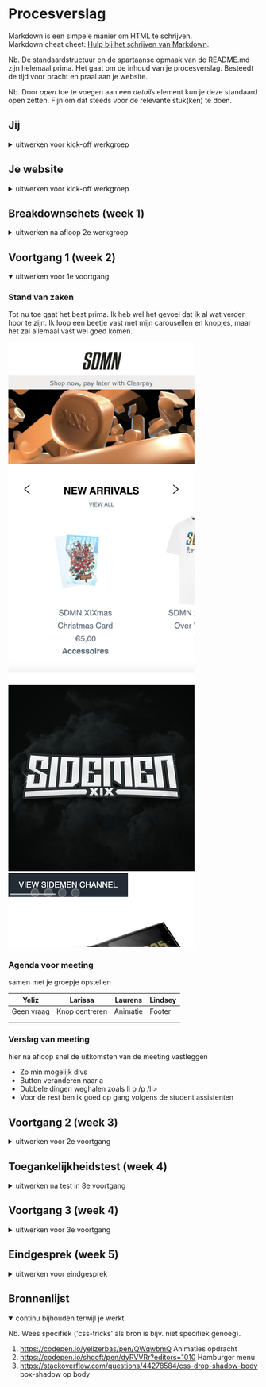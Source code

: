 # Procesverslag
Markdown is een simpele manier om HTML te schrijven.  
Markdown cheat cheet: [Hulp bij het schrijven van Markdown](https://github.com/adam-p/markdown-here/wiki/Markdown-Cheatsheet).

Nb. De standaardstructuur en de spartaanse opmaak van de README.md zijn helemaal prima. Het gaat om de inhoud van je procesverslag. Besteedt de tijd voor pracht en praal aan je website.

Nb. Door *open* toe te voegen aan een *details* element kun je deze standaard open zetten. Fijn om dat steeds voor de relevante stuk(ken) te doen.





## Jij

<details>
<summary>uitwerken voor kick-off werkgroep</summary>

### Auteur:
Yeliz Erbas :)

#### Je startniveau:
Blauw

#### Je focus:
Surface plane
 
</details>





## Je website

<details>
<summary>uitwerken voor kick-off werkgroep</summary>

### Je opdracht:
https://www.sidemenclothing.com

#### Screenshot(s) van de eerste pagina (small screen): 
Home Pagina  
<img src="images/SDMN-homepage.png" width="375px" alt="Home pagina van website">

#### Screenshot(s) van de tweede pagina (small screen):
Merch Shop 
<img src="images/SDMN-product.png" width="375px" alt="Product pagina hoodie">
 
</details>



## Breakdownschets (week 1)

<details>
<summary>uitwerken na afloop 2e werkgroep</summary>

### de hele pagina: 
<img src="images/breakdown.png" width="375px" alt="breakdown van de hele pagina">


</details>





## Voortgang 1 (week 2)

<details open>
<summary>uitwerken voor 1e voortgang</summary>

### Stand van zaken
Tot nu toe gaat het best prima. Ik heb wel het gevoel dat ik al wat verder hoor te zijn.
Ik loop een beetje vast met mijn carousellen en knopjes, maar het zal allemaal vast wel goed komen.

<img src="images/website1.png" width="375px" alt="deel van eerste mijn pagina tot nu toe">
<img src="images/carousel1.png" width="375px" alt="een van de carousellen op mijn eerste pagina tot nu toe">

### Agenda voor meeting
samen met je groepje opstellen

| Yeliz          | Larissa         | Laurens      | Lindsey     |
| ---            | ---             | ---          | ---         |
| Geen vraag     | Knop centreren  | Animatie     | Footer      |
|                |                 |              |             |
|                |                 |              |             |


### Verslag van meeting
hier na afloop snel de uitkomsten van de meeting vastleggen

- Zo min mogelijk divs
- Button veranderen naar a
- Dubbele dingen weghalen zoals li p /p /li>
- Voor de rest ben ik goed op gang volgens de student assistenten

</details>





## Voortgang 2 (week 3)

<details>
<summary>uitwerken voor 2e voortgang</summary>

### Stand van zaken
Op dit moment gaat het erg goed. Mijn eerste pagina is zo goed als af. 
Inclusief het hamburger menu. Het enige wat ik nog wil doen is de "carousel" 
in het midden krijgen. Ik ben dus best goed op gang. Als mijn tweede pagina af is 
moet ik nog de surface plane dingen toevoegen en al mijn code netjes en overzichtelijk maken met comments.

### Agenda voor meeting
samen met je groepje opstellen

| Yeliz          | Larissa         | Anneke        | Lindsey     |
| ---            | ---             | ---           | ---         |
| Tweede Pagina  | Dark mode       | Geen vraag    | Geen vraag  |
|                |                 |               |             |
|                |                 |               |             |


### Verslag van meeting
hier na afloop snel de uitkomsten van de meeting vastleggen

- Kiezen welke pagina ik wil, een pagina is niet perse beter dan de ander
- Png op hidden zetten voor darkmode

</details>





## Toegankelijkheidstest (week 4)

<details>
<summary>uitwerken na test in 8e voortgang</summary>

### Bevindingen
Lijst met je bevindingen die in de test naar voren kwamen:

#### Parkinson apparaat
Ik heb de parkinson apparaat geprobeerd, en tot mijn vernazing ging het erg makkelijk.
Ik had niet echt moeite met scrollen op de touchpad en ik kon de knoppen heel makkelijk aanklikken.
Ook heeft Laurens mijn website getest. Hij kon het ook zonder enige problemen gebruiken.

#### Ballon 
Het hooghouden van een ballon en een website goed gebruiken is wat lastiger. Het is heel irritant om
de heletijd ergens anders mee bezig te zijn terwijl je een website wilt gebruiken. Ik vond wel dat 
mijn webiste hele duidelijke stukken heeft dus je weet wel waar je bent. 

#### Kleuren bril 
Met de gele kleuren bril hoor je denk ik "kleurenblind" te moeten zien. Al hoewel er heel veel verschillende
soorten van kleurenblindheid is, merkte ik er bijna niks van op mijn website. Je kon alles goed van elkaar
scheiden.

Als ik het toegangelijk zou willen maken voor kleurenblinden zou ik een functie kunnen toevoegen waarbij kleuren
worden aangepast naar een bepaalde soort kleurenblindheid. Er zijn er natuurlijk te veel, maar als je er een paar
uitkiest die het meest voorkomend (bij. rood en groen kleurenblindheid) zijn hel je gelijk een hele grote groep.

#### States 
Bij deze test had ik helaas nog niet de tijd om de states van de knoppen uit te werken. Dus al die states moeten
nog uitgewerkt worden. Daarom kon je ook mijn webiste nier besturen met 'tab', wat wel erg belangrijk is.

#### Screenreader 
De screenreader vond ik zelf erg lastig om te begrijpen en besturen, maar als je het gewend bent gaat het 
waarschijnlijk een stuk makkelijker. Ik had nog bijna geen alt teksten geplaatst. De teksten die ik wel had 
geplaatst maakten het wel erg duidelijk voor de gebruiker wat er op een foto staat of wat je met het kruisje 
knopje kan van de navigatie. Dus dat vind ik wel erg mooi om te zien.

#### Blurred vision 
Deze wes erg vervelend. Ik heb zelf lenzen, maar dat ik omdat ik in de verte niet kan zien. Van 
dicht bij niet zien is toch wat anders. De kleinere stukken tekst waren lastig op te lezen, 
maar de grote headers niet.

Hoe ik dit het beste kan oplossen is om een functie toe te voegen waarbij je zelf de lettergrootte kan 
instellen. Zo kunnen mensen die blurred zien de tekst toch wel lezen, en hoeven ze niet heel dicht op hun
scherm te zitten.

#### Perifial fieldloss 
Bij deze bril kon je alleen een heel klein beetje in het midden zien. Het is natuurlijk erg vervelen dat je
maar zo een kleine oppvervlakte kunt zien, maar weer tot mijn verbazing kon je mijn webiste erg goed zien. 
Ik weet zelf niet waardoor dit komt. 

</details>





## Voortgang 3 (week 4)

<details>
<summary>uitwerken voor 3e voortgang</summary>

### Stand van zaken
Tot nu toe gaat het goed. Ik moet nog wel alle alt teksten en states van de buttons doen. Ook moet ik de animaties en darkmode nog doen. Mijn doel voor nu is om eerst mijn tweede pagina af te maken.


### Agenda voor meeting
samen met je groepje opstellen

| Yeliz          | Larissa         | Anneke        | Lindsey     |
| ---            | ---             | ---           | ---         |
| Nav dom-       | Footer          | Css opschonen | Geen vraag  |
| manipulatie    |                 |               |             |
|                |                 |               |             |



### Verslag van meeting
hier na afloop snel de uitkomsten van de meeting vastleggen

- Je moet zelf je css opschonen
- Weinig vragen, iedereen is goed op weg

</details>





## Eindgesprek (week 5)

<details>
<summary>uitwerken voor eindgesprek</summary>

### Stand van zaken
Ik vond dit vak heel leuk om te volgen. Alleen jammer dat het zo kort is. Ik had namelijk veel meer willen toevoegen aan mijn site, maar daar had ik helaas de tijd niet voor. Wel heb ik in de korte 4 weken tijd veel geleerd. Het leukste wat ik heb geleerd is denk ik toch wel dark mode. Ik ben zelf erg fan van light mode, maar ik vind het toch heel vet dat ik dat nu kan maken. Er zijn niet perse dingen die ik lastig vind, behalve het maken van een goede carousel. Dat wil ik nog wel graag leren.
<img src="images/darkmode.png" width="375px" alt="deel van darkmode code">

### Screenshot(s)

<img src="images/home-pagina.png" width="375px" alt="homepagina, de screenshot plugin heeft het verpest">
<img src="images/Product-pagina.png" width="375px" alt="product pagina">

</details>





## Bronnenlijst

<details open>
<summary>continu bijhouden terwijl je werkt</summary>

Nb. Wees specifiek ('css-tricks' als bron is bijv. niet specifiek genoeg).

1. https://codepen.io/yelizerbas/pen/QWqwbmQ Animaties opdracht
2. https://codepen.io/shooft/pen/dyRVVRr?editors=1010 Hamburger menu
3. https://stackoverflow.com/questions/44278584/css-drop-shadow-body box-shadow op body

</details>